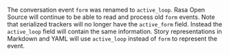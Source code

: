 The conversation event `form` was renamed to `active_loop`. Rasa Open Source
will continue to be able to read and process old `form` events. Note that 
serialized trackers will no longer have the `active_form` field. Instead the 
`active_loop` field will contain the same information. Story representations
in Markdown and YAML will use `active_loop` instead of `form` to represent the
event.
